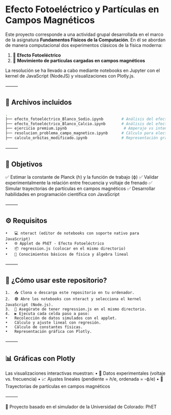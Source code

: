 # Efecto Fotoeléctrico y Partículas en Campos Magnéticos

Este proyecto corresponde a una actividad grupal desarrollada en el marco de la asignatura **Fundamentos Físicos de la Computación**. En él se abordan de manera computacional dos experimentos clásicos de la física moderna:

1. 📡 **Efecto Fotoeléctrico**
2. 🧲 **Movimiento de partículas cargadas en campos magnéticos**

La resolución se ha llevado a cabo mediante notebooks en Jupyter con el kernel de JavaScript (NodeJS) y visualizaciones con Plotly.js.

⸻

## 📂 Archivos incluidos

```bash
.
├── efecto_fotoeléctrico_Blanco_Sodio.ipynb        # Análisis del efecto fotoeléctrico para Sodio
├── efecto_fotoeléctrico_Blanco_Calcio.ipynb       # Análisis del efecto fotoeléctrico para Calcio
├── ejercicio premium.ipynb                         # Amperaje vs intensidad de la luz
├── resolucion_problema_campo_magnetico.ipynb      # Cálculo para electrón y antineutrón en campo B
├── calculo_orbitas_modificado.ipynb               # Representación gráfica de órbitas
```

⸻

## 🎯 Objetivos

✅ Estimar la constante de Planck (ℎ) y la función de trabajo (ϕ)
✅ Validar experimentalmente la relación entre frecuencia y voltaje de frenado
✅ Simular trayectorias de partículas en campos magnéticos
✅ Desarrollar habilidades en programación científica con JavaScript

⸻

## ⚙️ Requisitos
	•	💻 nteract (editor de notebooks con soporte nativo para JavaScript)
	•	🌐 Applet de PhET - Efecto Fotoeléctrico
	•	📦 regression.js (colocar en el mismo directorio)
	•	🧠 Conocimientos básicos de física y álgebra lineal

⸻

## 🚀 ¿Cómo usar este repositorio?
	1.	📥 Clona o descarga este repositorio en tu ordenador.
	2.	🟢 Abre los notebooks con nteract y selecciona el kernel JavaScript (Node.js).
	3.	📁 Asegúrate de tener regression.js en el mismo directorio.
	4.	▶️ Ejecuta cada celda paso a paso:
	•	Recolección de datos simulados con el applet.
	•	Cálculo y ajuste lineal con regresión.
	•	Cálculo de constantes físicas.
	•	Representación gráfica con Plotly.

⸻

## 📊 Gráficas con Plotly

Las visualizaciones interactivas muestran:
	•	🔷 Datos experimentales (voltaje vs. frecuencia)
	•	📈 Ajustes lineales (pendiente = ℎ/e, ordenada = -ϕ/e)
	•	🔄 Trayectorias de partículas en campos magnéticos


⸻

📘 Proyecto basado en el simulador de la Universidad de Colorado: PhET


